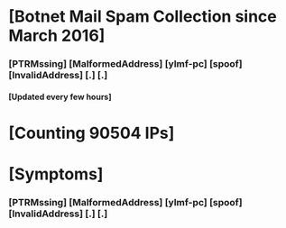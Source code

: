 # [Botnet Mail Spam Collection since March 2016]
### [PTRMssing] [MalformedAddress] [ylmf-pc] [spoof] [InvalidAddress] [.] [.]
#### [Updated every few hours]

# [Counting 90504 IPs]

# [Symptoms] 
###   [PTRMssing] [MalformedAddress] [ylmf-pc] [spoof] [InvalidAddress] [.] [.]
